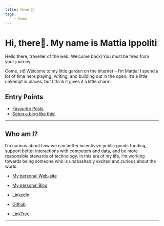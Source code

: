 ```yaml
---
title: Home 🏡
tags: 
    - Home
---
```

# Hi, there👋. My name is Mattia Ippoliti

Hello there, traveller of the web. Welcome back! You must be tired from your journey.

Come, sit! Welcome to my little garden on the internet – I’m Mattia! I spend a lot of time here playing, writing, and building out in the open. It’s a little unkempt in places, but I think it gives it a little charm.

## Entry Points
- [Favourite Posts](/notes)
- [Setup a blog like this!](/notes/setup.md)

---

## Who am I?
I’m curious about how we can better incentivize public goods funding, support better interactions with computers and data, and be more responsible stewards of technology.
In this era of my life, I’m working towards being someone who is unabashedly excited and curious about the world.

- <a href="https://mattiaippoliti.github.io/MattiaIppoliti/" target=“_blank”>My personal Web-site</a>

- <a href="https://mattiaippoliti.github.io/article/" target=“_blank”>My personal Blog</a>

- <a href="https://www.linkedin.com/in/mattiaippoliti/" target=“_blank”>LinkedIn</a>

- <a href="https://github.com/MattiaIppoliti" target=“_blank”>Github</a>

- <a href="https://linktr.ee/mattiaippoliti" target=“_blank”>LinkTree</a>

---
